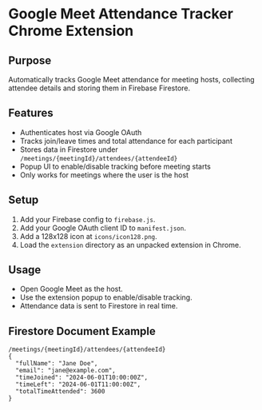 # Google Meet Attendance Tracker Chrome Extension

## Purpose

Automatically tracks Google Meet attendance for meeting hosts, collecting attendee details and storing them in Firebase Firestore.

## Features

- Authenticates host via Google OAuth
- Tracks join/leave times and total attendance for each participant
- Stores data in Firestore under `/meetings/{meetingId}/attendees/{attendeeId}`
- Popup UI to enable/disable tracking before meeting starts
- Only works for meetings where the user is the host

## Setup

1. Add your Firebase config to `firebase.js`.
2. Add your Google OAuth client ID to `manifest.json`.
3. Add a 128x128 icon at `icons/icon128.png`.
4. Load the `extension` directory as an unpacked extension in Chrome.

## Usage

- Open Google Meet as the host.
- Use the extension popup to enable/disable tracking.
- Attendance data is sent to Firestore in real time.

## Firestore Document Example

```
/meetings/{meetingId}/attendees/{attendeeId}
{
  "fullName": "Jane Doe",
  "email": "jane@example.com",
  "timeJoined": "2024-06-01T10:00:00Z",
  "timeLeft": "2024-06-01T11:00:00Z",
  "totalTimeAttended": 3600
}
```
